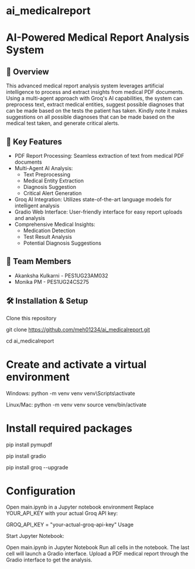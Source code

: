 # ai_medicalreport
# AI-Powered Medical Report Analysis System
## 🏥 Overview
This advanced medical report analysis system leverages artificial intelligence to process and extract insights from medical PDF documents. Using a multi-agent approach with Groq's AI capabilities, the system can preprocess text, extract medical entities, suggest possible diagnoses that can be made based on the tests the patient has taken. Kindly note it makes suggestions on all possible diagnoses that can be made based on the medical test taken, and generate critical alerts.

## 🚀 Key Features
- PDF Report Processing: Seamless extraction of text from medical PDF documents
- Multi-Agent AI Analysis:
  - Text Preprocessing
  - Medical Entity Extraction
  - Diagnosis Suggestion
  - Critical Alert Generation
- Groq AI Integration: Utilizes state-of-the-art language models for intelligent analysis
- Gradio Web Interface: User-friendly interface for easy report uploads and analysis
- Comprehensive Medical Insights:
  - Medication Detection
  - Test Result Analysis
  - Potential Diagnosis Suggestions

## 👥 Team Members
- Akanksha Kulkarni - PES1UG23AM032
- Monika PM - PES1UG24CS275

## 🛠 Installation & Setup


Clone this repository

git clone https://github.com/meh01234/ai_medicalreport.git

cd ai_medicalreport

# Create and activate a virtual environment

Windows:
python -m venv venv
venv\Scripts\activate

Linux/Mac:
python -m venv venv
source venv/bin/activate

# Install required packages

pip install pymupdf

pip install gradio

pip install groq --upgrade

# Configuration

Open main.ipynb in a Jupyter notebook environment
Replace YOUR_API_KEY with your actual Groq API key:

GROQ_API_KEY = "your-actual-groq-api-key"
Usage

Start Jupyter Notebook:


Open main.ipynb in Jupyter Notebook
Run all cells in the notebook. The last cell will launch a Gradio interface.
Upload a PDF medical report through the Gradio interface to get the analysis.
   

